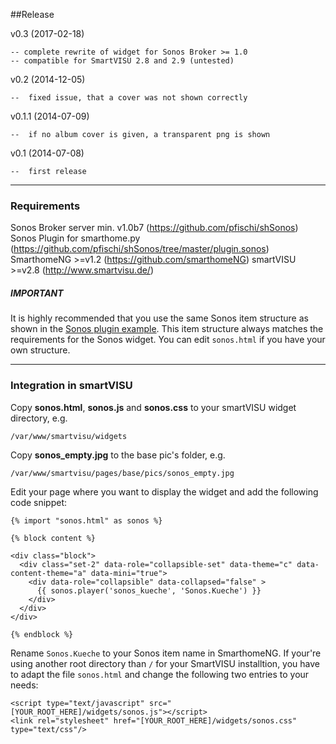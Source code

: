 ##Release

v0.3    (2017-02-18)

    -- complete rewrite of widget for Sonos Broker >= 1.0
    -- compatible for SmartVISU 2.8 and 2.9 (untested)

v0.2    (2014-12-05)

    --  fixed issue, that a cover was not shown correctly

v0.1.1  (2014-07-09)

    --  if no album cover is given, a transparent png is shown

v0.1    (2014-07-08)

    --  first release

---
### Requirements

Sonos Broker server min. v1.0b7 (https://github.com/pfischi/shSonos)
Sonos Plugin for smarthome.py (https://github.com/pfischi/shSonos/tree/master/plugin.sonos)
SmarthomeNG >=v1.2 (https://github.com/smarthomeNG)
smartVISU >=v2.8 (http://www.smartvisu.de/)

##### IMPORTANT
It is highly recommended that you use the same Sonos item structure as shown in the 
[Sonos plugin example](https://github.com/pfischi/shSonos/blob/develop/plugin.sonos/examples/sonos.conf). This item
structure always matches the requirements for the Sonos widget. You can edit ```sonos.html``` if you have your own 
structure. 

---
### Integration in smartVISU

Copy **sonos.html**, **sonos.js** and **sonos.css** to your smartVISU widget directory, e.g.

```
/var/www/smartvisu/widgets
```

Copy **sonos_empty.jpg** to the base pic's folder, e.g.
```
/var/www/smartvisu/pages/base/pics/sonos_empty.jpg
```

Edit your page where you want to display the widget and add the following code snippet:

```
{% import "sonos.html" as sonos %}

{% block content %}

<div class="block">
  <div class="set-2" data-role="collapsible-set" data-theme="c" data-content-theme="a" data-mini="true">
    <div data-role="collapsible" data-collapsed="false" >
      {{ sonos.player('sonos_kueche', 'Sonos.Kueche') }}
    </div>
  </div>
</div>

{% endblock %}

```
Rename ```Sonos.Kueche``` to your Sonos item name in SmarthomeNG.
If your're using another root directory than ```/``` for your SmartVISU installtion, you have to adapt the file
`sonos.html` and change the following two entries to your needs:
```
<script type="text/javascript" src="[YOUR_ROOT_HERE]/widgets/sonos.js"></script>
<link rel="stylesheet" href="[YOUR_ROOT_HERE]/widgets/sonos.css" type="text/css"/>
```